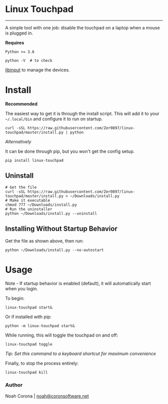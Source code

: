 # Linux Touchpad
----------------

A simple tool with one job: disable the touchpad on a laptop when a mouse is plugged in.

**Requires**

`Python >= 3.6`
```
python -V  # to check
```

[libinput](https://www.mankier.com/4/libinput) to manage the devices.


# Install
**Recommended**

The easiest way to get it is through the install script. This will add it to your `~/.local/bin` and configure it to run on startup.
```
curl -sSL https://raw.githubusercontent.com/Zer0897/linux-touchpad/master/install.py | python
```

*Alternatively*

It can be done through pip, but you won't get the config setup.
```
pip install linux-touchpad
```

## Uninstall
```
# Get the file
curl -sSL https://raw.githubusercontent.com/Zer0897/linux-touchpad/master/install.py > ~/Downloads/install.py
# Make it executable
chmod 777 ~/Downloads/install.py
# Run the uninstaller
python ~/Downloads/install.py --uninstall
```

## Installing Without Startup Behavior
Get the file as shown above, then run:
```
python ~/Downloads/install.py --no-autostart
```

# Usage
Note - If startup behavior is enabled (default), it will automatically start when you login.

To begin:
```
linux-touchpad start&
```
Or if installed with pip:
```
python -m linux-touchpad start&
```
While running, this will toggle the touchpad on and off:
```
linux-touchpad toggle
```
*Tip: Set this command to a keyboard shortcut for maximum convenience*

Finally, to stop the process entirely:
```
linux-touchpad kill
```


### Author
Noah Corona | noah@coronsoftware.net
